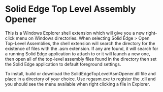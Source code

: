 # Solid Edge Top Level Assembly Opener

This is a Windows Explorer shell extension which will give you a new right-click menu on Windows directories. When selecting Solid Edge > Open Top-Level Assemblies, the shell extension will search the directory for the existence of files with the .asm extension. If any are found, it will search for a running Solid Edge application to attach to or it will launch a new one, then open all of the top-level assembly files found in the directory then set the Solid Edge application to default foreground settings.

To install, build or download the SolidEdgeTopLevelAsmOpener.dll file and place in a directory of your choice. Use regasm.exe to register the .dll and you should see the menu available when right clicking a file in Explorer.
